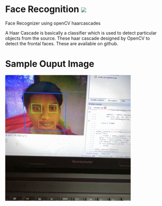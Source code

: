 # Face Recognition [![](https://img.shields.io/github/license/mashape/apistatus.svg)](https://github.com/Shyamspr/face_recognition/blob/master/LICENSE.txt)

Face Recognizer using openCV haarcascades

A Haar Cascade is basically a classifier which is used to detect particular objects from the source. These haar cascade designed by OpenCV to detect the frontal faces. These are available on github.

# Sample Ouput Image

<img src="IMG.jpg" width=400 height=400/>
